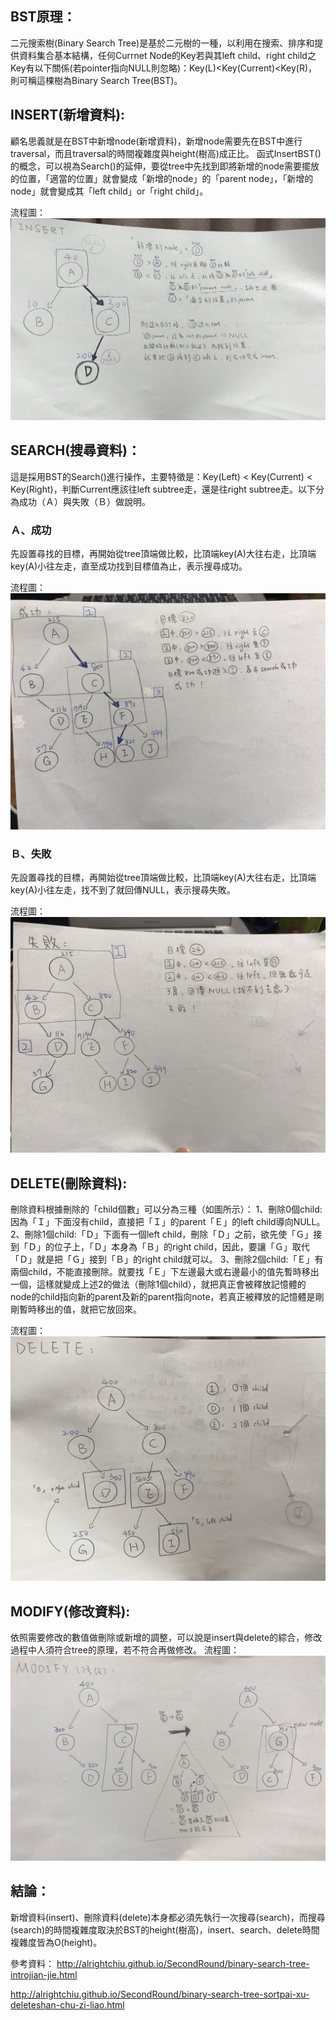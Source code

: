 ## BST原理：
二元搜索樹(Binary Search Tree)是基於二元樹的一種，以利用在搜索、排序和提供資料集合基本結構，任何Currnet Node的Key若與其left child、right child之Key有以下關係(若pointer指向NULL則忽略)：Key(L)<Key(Current)<Key(R)，則可稱這棵樹為Binary Search Tree(BST)。


## INSERT(新增資料):

顧名思義就是在BST中新增node(新增資料)，新增node需要先在BST中進行traversal，而且traversal的時間複雜度與height(樹高)成正比。
函式InsertBST()的概念，可以視為Search()的延伸，要從tree中先找到即將新增的node需要擺放的位置，「適當的位置」就會變成「新增的node」的「parent node」，「新增的node」就會變成其「left child」or「right child」。

流程圖：
![](/images/insert.jpg)

## SEARCH(搜尋資料)：

這是採用BST的Search()進行操作，主要特徵是：Key(Left) < Key(Current) < Key(Right)，判斷Current應該往left subtree走，還是往right subtree走。以下分為成功（Ａ）與失敗（Ｂ）做說明。

### Ａ、成功
先設置尋找的目標，再開始從tree頂端做比較，比頂端key(A)大往右走，比頂端key(A)小往左走，直至成功找到目標值為止，表示搜尋成功。

流程圖：
![](/images/searchgood.jpg)


### Ｂ、失敗
先設置尋找的目標，再開始從tree頂端做比較，比頂端key(A)大往右走，比頂端key(A)小往左走，找不到了就回傳NULL，表示搜尋失敗。

流程圖：
![](/images/searchbad.jpg)

## DELETE(刪除資料):
刪除資料根據刪除的「child個數」可以分為三種（如圖所示）：
1、刪除0個child:因為「Ｉ」下面沒有child，直接把「Ｉ」的parent「Ｅ」的left child導向NULL。
2、刪除1個child:「Ｄ」下面有一個left child，刪除「Ｄ」之前，欲先使「Ｇ」接到「Ｄ」的位子上，「Ｄ」本身為「Ｂ」的right child，因此，要讓「Ｇ」取代「Ｄ」就是把「Ｇ」接到「Ｂ」的right child就可以。
3、刪除2個child:「Ｅ」有兩個child，不能直接刪除。就要找「Ｅ」下左邊最大或右邊最小的值先暫時移出一個，這樣就變成上述2的做法（刪除1個child），就把真正會被釋放記憶體的node的child指向新的parent及新的parent指向note，若真正被釋放的記憶體是剛剛暫時移出的值，就把它放回來。

流程圖：
![](/images/delete.jpg)

## MODIFY(修改資料):
依照需要修改的數值做刪除或新增的調整，可以說是insert與delete的綜合，修改過程中人須符合tree的原理，若不符合再做修改。
流程圖：
![](/images/modify.jpg)



## 結論：
新增資料(insert)、刪除資料(delete)本身都必須先執行一次搜尋(search)，而搜尋(search)的時間複雜度取決於BST的height(樹高)，insert、search、delete時間複雜度皆為O(height)。


參考資料：
http://alrightchiu.github.io/SecondRound/binary-search-tree-introjian-jie.html

http://alrightchiu.github.io/SecondRound/binary-search-tree-sortpai-xu-deleteshan-chu-zi-liao.html



 
